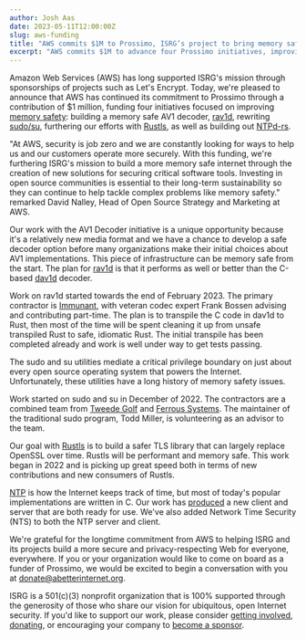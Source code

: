 ```yaml
---
author: Josh Aas
date: 2023-05-11T12:00:00Z
slug: aws-funding
title: "AWS commits $1M to Prossimo, ISRG’s project to bring memory safety to critical parts of the Web"
excerpt: "AWS commits $1M to advance four Prossimo initiatives, improving memory safety for TLS, NTP, media codec, and permissions boundaries."
---
```


Amazon Web Services (AWS) has long supported ISRG's mission through sponsorships of projects such as Let's Encrypt. Today, we're pleased to announce that AWS has continued its commitment to Prossimo through a contribution of $1 million, funding four initiatives focused on improving [memory safety](/docs/memory-safety/): building a memory safe AV1 decoder, [rav1d](https://github.com/memorysafety/rav1d), rewriting [sudo/su](/initiative/sudo-su/), furthering our efforts with [Rustls](/initiative/rustls/), as well as building out [NTPd-rs](/initiative/ntp/).

"At AWS, security is job zero and we are constantly looking for ways to help us and our customers operate more securely. With this funding, we're furthering ISRG's mission to build a more memory safe internet through the creation of new solutions for securing critical software tools. Investing in open source communities is essential to their long-term sustainability so they can continue to help tackle complex problems like memory safety." remarked David Nalley, Head of Open Source Strategy and Marketing at AWS.

Our work with the AV1 Decoder initiative is a unique opportunity because it's a relatively new media format and we have a chance to develop a safe decoder option before many organizations make their initial choices about AV1 implementations. This piece of infrastructure can be memory safe from the start. The plan for [rav1d](https://github.com/memorysafety/rav1d) is that it performs as well or better than the C-based [dav1d](https://code.videolan.org/videolan/dav1d) decoder.

Work on rav1d started towards the end of February 2023. The primary contractor is [Immunant](https://immunant.com/), with veteran codec expert Frank Bossen advising and contributing part-time. The plan is to transpile the C code in dav1d to Rust, then most of the time will be spent cleaning it up from unsafe transpiled Rust to safe, idiomatic Rust. The initial transpile has been completed already and work is well under way to get tests passing.

The sudo and su utilities mediate a critical privilege boundary on just about every open source operating system that powers the Internet. Unfortunately, these utilities have a long history of memory safety issues.

Work started on sudo and su in December of 2022. The contractors are a combined team from [Tweede Golf](https://tweedegolf.nl/en) and [Ferrous Systems](https://ferrous-systems.com/). The maintainer of the traditional sudo program, Todd Miller, is volunteering as an advisor to the team.

Our goal with [Rustls](/initiative/rustls/) is to build a safer TLS library that can largely replace OpenSSL over time. Rustls will be performant and memory safe. This work began in 2022 and is picking up great speed both in terms of new contributions and new consumers of Rustls.

[NTP](/initiative/ntp/) is how the Internet keeps track of time, but most of today's popular implementations are written in C. Our work has [produced](https://github.com/pendulum-project/ntpd-rs) a new client and server that are both ready for use. We've also added Network Time Security (NTS) to both the NTP server and client.

We're grateful for the longtime commitment from AWS to helping ISRG and its projects build a more secure and privacy-respecting Web for everyone, everywhere. If you or your organization would like to come on board as a funder of Prossimo, we would be excited to begin a conversation with you at donate@abetterinternet.org.

ISRG is a 501(c)(3) nonprofit organization that is 100% supported through the generosity of those who share our vision for ubiquitous, open Internet security. If you'd like to support our work, please consider [getting involved](https://www.abetterinternet.org/getinvolved/), [donating](https://www.abetterinternet.org/donate/), or encouraging your company to [become a sponsor](https://www.abetterinternet.org/sponsor/).
